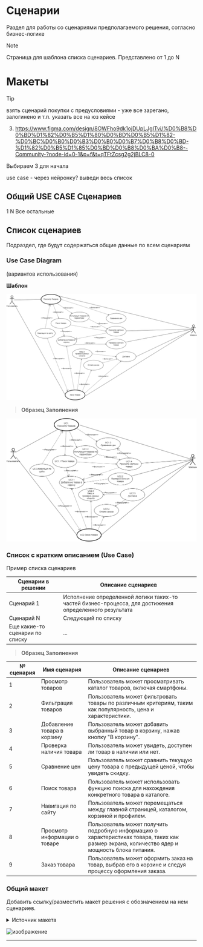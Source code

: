 # Сценарии

Раздел для работы со сценариями предполагаемого решения, согласно бизнес-логике

>[!NOTE]
>Страница для шаблона списка сценариев. Представлено от 1 до N

# Макеты

>[!TIP]
>взять сценарий покупки с предусловиями - уже все зарегано, залогинено и т.п.
указать все на юз кейсе

3. https://www.figma.com/design/8OWFho9dk1ojDUpLJgITvi/%D0%B8%D0%BD%D1%82%D0%B5%D1%80%D0%BD%D0%B5%D1%82-%D0%BC%D0%B0%D0%B3%D0%B0%D0%B7%D0%B8%D0%BD-%D1%82%D0%B5%D1%85%D0%BD%D0%B8%D0%BA%D0%B8--Community-?node-id=0-1&p=f&t=qTFtZcsg2g2jBLC8-0

Выбираем 3 для начала

use case - через нейронку? выведи весь список

## Общий USE CASE Сценариев

1
N
Все остальные

## Список сценариев

Подраздел, где будут содержаться общие данные по всем сценариям

### Use Case Diagram
(вариантов использования)

**Шаблон**

![Образец UC Диаграммы](https://github.com/archdocspec/featuredocumentation/blob/main/FeatureTemplate/Assets/Layout/All_scens/UC.drawio.png)


>**Образец Заполнения**

![UC ALL](https://github.com/archdocspec/featuredocumentation/blob/main/FeatureTemplate/Assets/UC/uc-UC%20ALL.drawio.png)

### Список с кратким описанием (Use Case)

Пример списка сценариев

| Сценарии в решении | Описание сценариев |
| ----------- | ----------- |
| Сценарий 1 | Исполнение определенной логики таких-то частей бизнес-процесса, для достижения определенного результата |
| Сценарий N | Следующий по списку |
| Еще какие-то сценарии по списку | ... |

>**Образец Заполнения**

| № сценария | Имя сценария                  | Описание сценариев                                                                 |
|------------|-------------------------------|------------------------------------------------------------------------------------|
| 1          | Просмотр товаров              | Пользователь может просматривать каталог товаров, включая смартфоны.              |
| 2          | Фильтрация товаров            | Пользователь может фильтровать товары по различным критериям, таким как популярность, цена и характеристики. |
| 3          | Добавление товара в корзину    | Пользователь может добавить выбранный товар в корзину, нажав кнопку "В корзину".   |
| 4          | Проверка наличия товара       | Пользователь может увидеть, доступен ли товар в наличии или нет.                   |
| 5          | Сравнение цен                 | Пользователь может сравнить текущую цену товара с предыдущей ценой, чтобы увидеть скидку. |
| 6          | Поиск товара                  | Пользователь может использовать функцию поиска для нахождения конкретного товара в каталоге. |
| 7          | Навигация по сайту           | Пользователь может перемещаться между главной страницей, каталогом, корзиной и профилем. |
| 8          | Просмотр информации о товаре   | Пользователь может получить подробную информацию о характеристиках товара, таких как размер экрана, количество ядер и мощность блока питания. |
| 9          | Заказ товара                  | Пользователь может оформить заказ на товар, выбрав его в корзине и следуя процессу оформления заказа. |




### Общий макет 

Добавить ссылку/разместить макет решения с обозначением на нем сценариев.

<details>
  <summary>Источник макета</summary>
  https://www.figma.com/design/IOsJzqY4c6VPfJDN2WeeXf/Home-Interior-Design-Website-    Wireframe-(Community)?node-id=0-1&node-type=canvas&t=st3jI6blsbLjIY6x-0
https://github.com/NonameX11/TestPetDocumentationProject/blob/main/Feature%20Template/9%20-%20%D0%B4%D0%BE%D0%BF.%20%D0%BC%D0%B0%D1%82%D0%B5%D1%80%D0%B8%D0%B0%D0%BB%D1%8B.md больше ссылок на источники - тут
</details>

![изображение](https://github.com/user-attachments/assets/41e74aa6-2c19-4f05-9cc6-771332527ed5)

***

